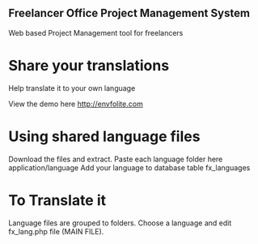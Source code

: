 Freelancer Office Project Management System
--------------------

Web based Project Management tool for freelancers

# Share your translations
Help translate it to your own language

View the demo here http://envfolite.com
# Using shared language files
Download the files and extract.
Paste each language folder here application/language
Add your language to database table fx_languages

# To Translate it
Language files are grouped to folders. 
Choose a language and edit fx_lang.php file (MAIN FILE).